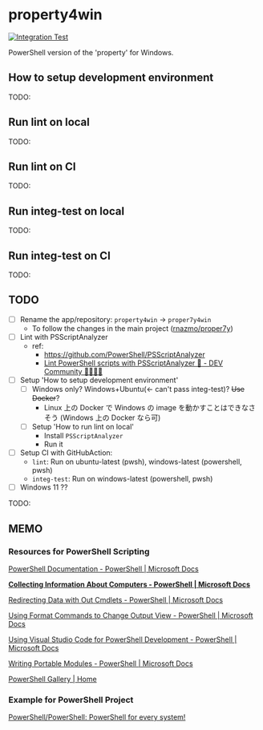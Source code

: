 # property4win

[![Integration Test](https://github.com/rnazmo/property4win/actions/workflows/integ-test.yml/badge.svg)](https://github.com/rnazmo/property4win/actions/workflows/integ-test.yml)

PowerShell version of the 'property' for Windows.

## How to setup development environment

TODO:

## Run lint on local

TODO:

## Run lint on CI

TODO:

## Run integ-test on local

TODO:

## Run integ-test on CI

TODO:

## TODO

- [ ] Rename the app/repository: `property4win` -> `proper7y4win`
  - To follow the changes in the main project ([rnazmo/proper7y](https://github.com/rnazmo/proper7y))
- [ ] Lint with PSScriptAnalyzer
  - ref:
    - https://github.com/PowerShell/PSScriptAnalyzer
    - [Lint PowerShell scripts with PSScriptAnalyzer 🐢 - DEV Community 👩‍💻👨‍💻](https://dev.to/ranb2002/lint-powershell-scripts-with-psscriptanalyzer-313d)
- [ ] Setup 'How to setup development environment'
  - [ ] Windows only? Windows+Ubuntu(<- can't pass integ-test)? ~~Use Docker~~?
    - Linux 上の Docker で Windows の image を動かすことはできなさそう (Windows 上の Docker なら可)
  - [ ] Setup 'How to run lint on local'
    - Install `PSScriptAnalyzer`
    - Run it
- [ ] Setup CI with GitHubAction:
  - `lint`: Run on ubuntu-latest (pwsh), windows-latest (powershell, pwsh)
  - `integ-test`: Run on windows-latest (powershell, pwsh)
- [ ] Windows 11 ??

TODO:

## MEMO

### Resources for PowerShell Scripting

[PowerShell Documentation - PowerShell | Microsoft Docs](https://docs.microsoft.com/en-us/powershell/)

**[Collecting Information About Computers - PowerShell | Microsoft Docs](https://docs.microsoft.com/en-us/powershell/scripting/samples/collecting-information-about-computers?view=powershell-7.1)**

[Redirecting Data with Out Cmdlets - PowerShell | Microsoft Docs](https://docs.microsoft.com/en-us/powershell/scripting/samples/redirecting-data-with-out---cmdlets?view=powershell-7.1)

[Using Format Commands to Change Output View - PowerShell | Microsoft Docs](https://docs.microsoft.com/en-us/powershell/scripting/samples/using-format-commands-to-change-output-view?view=powershell-7.1)

[Using Visual Studio Code for PowerShell Development - PowerShell | Microsoft Docs](https://docs.microsoft.com/en-us/powershell/scripting/dev-cross-plat/vscode/using-vscode?view=powershell-7.1)

[Writing Portable Modules - PowerShell | Microsoft Docs](https://docs.microsoft.com/en-us/powershell/scripting/dev-cross-plat/writing-portable-modules?view=powershell-7.1)

[PowerShell Gallery | Home](https://www.powershellgallery.com/)

### Example for PowerShell Project

[PowerShell/PowerShell: PowerShell for every system!](https://github.com/PowerShell/PowerShell)
